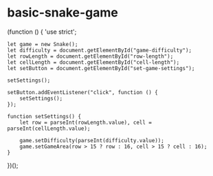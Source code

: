 # basic-snake-game
(function () {
    'use strict';

    let game = new Snake();
    let difficulty = document.getElementById("game-difficulty");
    let rowLength = document.getElementById("row-length");
    let cellLength = document.getElementById("cell-length");
    let setButton = document.getElementById("set-game-settings");

    setSettings();

    setButton.addEventListener("click", function () {
        setSettings();
    });

    function setSettings() {
        let row = parseInt(rowLength.value), cell = parseInt(cellLength.value);

        game.setDifficulty(parseInt(difficulty.value));
        game.setGameArea(row > 15 ? row : 16, cell > 15 ? cell : 16);
    }
})();
